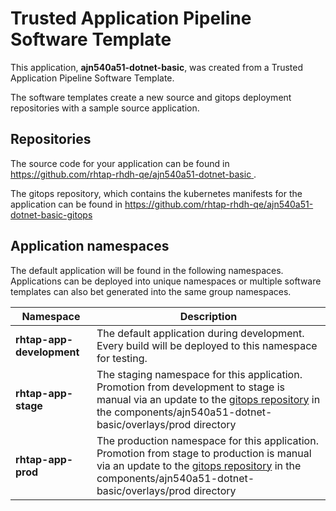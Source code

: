 # Trusted Application Pipeline Software Template

This application, **ajn540a51-dotnet-basic**, was created from a Trusted Application Pipeline Software Template.

The software templates create a new source and gitops deployment repositories with a sample source application. 

## Repositories

The source code for your application can be found in [https://github.com/rhtap-rhdh-qe/ajn540a51-dotnet-basic ](https://github.com/rhtap-rhdh-qe/ajn540a51-dotnet-basic ).
 
The gitops repository, which contains the kubernetes manifests for the application can be found in 
[https://github.com/rhtap-rhdh-qe/ajn540a51-dotnet-basic-gitops ](https://github.com/rhtap-rhdh-qe/ajn540a51-dotnet-basic-gitops ) 

## Application namespaces 

The default application will be found in the following namespaces. Applications can be deployed into unique namespaces or multiple software templates can also bet generated into the same group namespaces.  

|  Namespace   |  Description   |  
| -------- | -------- |   
| **rhtap-app-development** | The default application during development. Every build will be deployed to this namespace for testing. | 
| **rhtap-app-stage** | The staging namespace for this application. Promotion from development to stage is manual via an update to the [gitops repository](https://github.com/rhtap-rhdh-qe/ajn540a51-dotnet-basic-gitops ) in the components/ajn540a51-dotnet-basic/overlays/prod directory |  
| **rhtap-app-prod** | The production namespace for this application. Promotion from stage to production is manual via an update to the [gitops repository](https://github.com/rhtap-rhdh-qe/ajn540a51-dotnet-basic-gitops ) in the components/ajn540a51-dotnet-basic/overlays/prod directory | 
